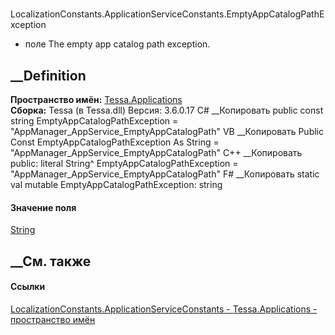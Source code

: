 #
LocalizationConstants.ApplicationServiceConstants.EmptyAppCatalogPathException
- поле
The empty app catalog path exception.
## __Definition
 **Пространство имён:** [Tessa.Applications](N_Tessa_Applications.htm)  
 **Сборка:** Tessa (в Tessa.dll) Версия: 3.6.0.17
C# __Копировать
     public const string EmptyAppCatalogPathException = "AppManager_AppService_EmptyAppCatalogPath"
VB __Копировать
     Public Const EmptyAppCatalogPathException As String = "AppManager_AppService_EmptyAppCatalogPath"
C++ __Копировать
     public:
    literal String^ EmptyAppCatalogPathException = "AppManager_AppService_EmptyAppCatalogPath"
F# __Копировать
     static val mutable EmptyAppCatalogPathException: string
#### Значение поля
[String](https://learn.microsoft.com/dotnet/api/system.string)
##  __См. также
#### Ссылки
[LocalizationConstants.ApplicationServiceConstants -
](T_Tessa_Applications_LocalizationConstants_ApplicationServiceConstants.htm)
[Tessa.Applications - пространство имён](N_Tessa_Applications.htm)
